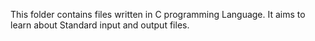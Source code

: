 This folder contains files written in C programming
Language. It aims to learn about Standard input and output files.
